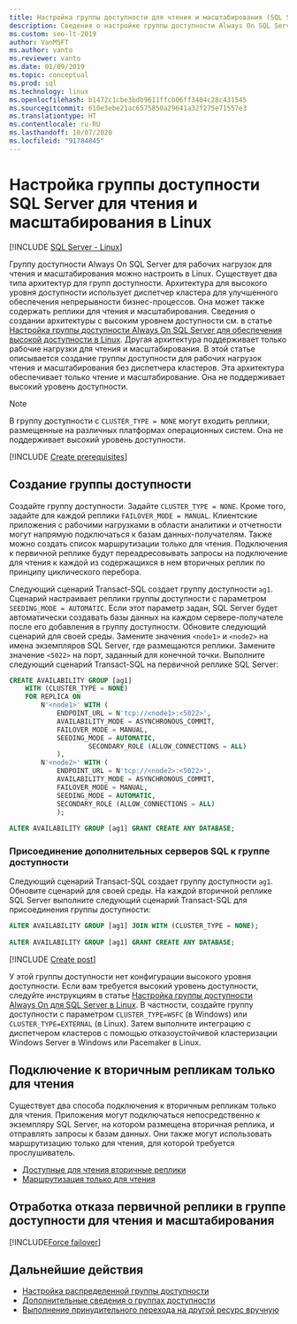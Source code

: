```yaml
---
title: Настройка группы доступности для чтения и масштабирования (SQL Server на Linux)
description: Сведения о настройке группы доступности Always On SQL Server для рабочих нагрузок для чтения и масштабирования в Linux.
ms.custom: seo-lt-2019
author: VanMSFT
ms.author: vanto
ms.reviewer: vanto
ms.date: 01/09/2019
ms.topic: conceptual
ms.prod: sql
ms.technology: linux
ms.openlocfilehash: b1472c1cbe3bdb9611ffcb06ff3404c28c431545
ms.sourcegitcommit: 610e3ebe21ac6575850a29641a32f275e71557e3
ms.translationtype: HT
ms.contentlocale: ru-RU
ms.lasthandoff: 10/07/2020
ms.locfileid: "91784845"
---
```

# <a name="configure-a-sql-server-availability-group-for-read-scale-on-linux"></a>Настройка группы доступности SQL Server для чтения и масштабирования в Linux

[!INCLUDE [SQL Server - Linux](../includes/applies-to-version/sql-linux.md)]

Группу доступности Always On SQL Server для рабочих нагрузок для чтения и масштабирования можно настроить в Linux. Существует два типа архитектур для групп доступности. Архитектура для высокого уровня доступности использует диспетчер кластера для улучшенного обеспечения непрерывности бизнес-процессов. Она может также содержать реплики для чтения и масштабирования. Сведения о создании архитектуры с высоким уровнем доступности см. в статье [Настройка группы доступности Always On SQL Server для обеспечения высокой доступности в Linux](sql-server-linux-availability-group-configure-ha.md). Другая архитектура поддерживает только рабочие нагрузки для чтения и масштабирования. В этой статье описывается создание группы доступности для рабочих нагрузок чтения и масштабирования без диспетчера кластеров. Эта архитектура обеспечивает только чтение и масштабирование. Она не поддерживает высокий уровень доступности.

> [!NOTE]
> В группу доступности с `CLUSTER_TYPE = NONE` могут входить реплики, размещенные на различных платформах операционных систем. Она не поддерживает высокий уровень доступности. 

[!INCLUDE [Create prerequisites](../includes/ss-linux-cluster-availability-group-create-prereq.md)]

## <a name="create-the-ag"></a>Создание группы доступности

Создайте группу доступности. Задайте `CLUSTER_TYPE = NONE`. Кроме того, задайте для каждой реплики `FAILOVER_MODE = MANUAL`. Клиентские приложения с рабочими нагрузками в области аналитики и отчетности могут напрямую подключаться к базам данных-получателям. Также можно создать список маршрутизации только для чтения. Подключения к первичной реплике будут переадресовывать запросы на подключение для чтения к каждой из содержащихся в нем вторичных реплик по принципу циклического перебора.

Следующий сценарий Transact-SQL создает группу доступности `ag1`. Сценарий настраивает реплики группы доступности с параметром `SEEDING_MODE = AUTOMATIC`. Если этот параметр задан, SQL Server будет автоматически создавать базы данных на каждом сервере-получателе после его добавления в группу доступности. Обновите следующий сценарий для своей среды. Замените значения `<node1>` и `<node2>` на имена экземпляров SQL Server, где размещаются реплики. Замените значение `<5022>` на порт, заданный для конечной точки. Выполните следующий сценарий Transact-SQL на первичной реплике SQL Server:

```SQL
CREATE AVAILABILITY GROUP [ag1]
    WITH (CLUSTER_TYPE = NONE)
    FOR REPLICA ON
        N'<node1>' WITH (
            ENDPOINT_URL = N'tcp://<node1>:<5022>',
            AVAILABILITY_MODE = ASYNCHRONOUS_COMMIT,
            FAILOVER_MODE = MANUAL,
            SEEDING_MODE = AUTOMATIC,
                    SECONDARY_ROLE (ALLOW_CONNECTIONS = ALL)
            ),
        N'<node2>' WITH ( 
            ENDPOINT_URL = N'tcp://<node2>:<5022>', 
            AVAILABILITY_MODE = ASYNCHRONOUS_COMMIT,
            FAILOVER_MODE = MANUAL,
            SEEDING_MODE = AUTOMATIC,
            SECONDARY_ROLE (ALLOW_CONNECTIONS = ALL)
            );
        
ALTER AVAILABILITY GROUP [ag1] GRANT CREATE ANY DATABASE;
```

### <a name="join-secondary-sql-servers-to-the-ag"></a>Присоединение дополнительных серверов SQL к группе доступности

Следующий сценарий Transact-SQL создает группу доступности `ag1`. Обновите сценарий для своей среды. На каждой вторичной реплике SQL Server выполните следующий сценарий Transact-SQL для присоединения группы доступности:

```SQL
ALTER AVAILABILITY GROUP [ag1] JOIN WITH (CLUSTER_TYPE = NONE);
         
ALTER AVAILABILITY GROUP [ag1] GRANT CREATE ANY DATABASE;
```

[!INCLUDE [Create post](../includes/ss-linux-cluster-availability-group-create-post.md)]

У этой группы доступности нет конфигурации высокого уровня доступности. Если вам требуется высокий уровень доступности, следуйте инструкциям в статье [Настройка группы доступности Always On для SQL Server в Linux](sql-server-linux-availability-group-configure-ha.md). В частности, создайте группу доступности с параметром `CLUSTER_TYPE=WSFC` (в Windows) или `CLUSTER_TYPE=EXTERNAL` (в Linux). Затем выполните интеграцию с диспетчером кластеров с помощью отказоустойчивой кластеризации Windows Server в Windows или Pacemaker в Linux.

## <a name="connect-to-read-only-secondary-replicas"></a>Подключение к вторичным репликам только для чтения

Существует два способа подключения к вторичным репликам только для чтения. Приложения могут подключаться непосредственно к экземпляру SQL Server, на котором размещена вторичная реплика, и отправлять запросы к базам данных. Они также могут использовать маршрутизацию только для чтения, для которой требуется прослушиватель.

* [Доступные для чтения вторичные реплики](../database-engine/availability-groups/windows/active-secondaries-readable-secondary-replicas-always-on-availability-groups.md)
* [Маршрутизация только для чтения](../database-engine/availability-groups/windows/listeners-client-connectivity-application-failover.md#ConnectToSecondary)

## <a name="fail-over-the-primary-replica-on-a-read-scale-availability-group"></a>Отработка отказа первичной реплики в группе доступности для чтения и масштабирования

[!INCLUDE[Force failover](../includes/ss-force-failover-read-scale-out.md)]

## <a name="next-steps"></a>Дальнейшие действия

* [Настройка распределенной группы доступности](../database-engine/availability-groups/windows/distributed-availability-groups-always-on-availability-groups.md)
* [Дополнительные сведения о группах доступности](../database-engine/availability-groups/windows/overview-of-always-on-availability-groups-sql-server.md)
* [Выполнение принудительного перехода на другой ресурс вручную](../database-engine/availability-groups/windows/perform-a-forced-manual-failover-of-an-availability-group-sql-server.md)
